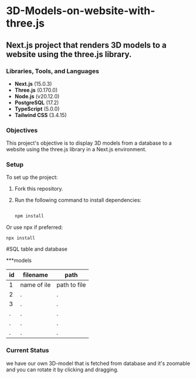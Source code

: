 # 3D-Models-on-website-with-three.js

## Next.js project that renders 3D models to a website using the three.js library.

### Libraries, Tools, and Languages

- **Next.js** (15.0.3)
- **Three.js** (0.170.0)
- **Node.js** (v20.12.0)
- **PostgreSQL** (17.2)
- **TypeScript** (5.0.0)
- **Tailwind CSS** (3.4.15)

### Objectives

This project's objective is to display 3D models from a database to a website using the three.js library in a Next.js environment.

### Setup

To set up the project:

1. Fork this repository.
2. Run the following command to install dependencies:

   ```bash
   
   npm install

Or use npx if preferred:

    npx install

#SQL table and database

***models

| id           | filename     | path         |
|--------------|--------------|--------------|
| 1            | name of ile  | path to file |
| 2            | .            | .            |
| 3            | .            | .            |
| .            | .            | .            |
| .            | .            | .            |
| .            | .            | .            |


### Current Status

we have our own 3D-model that is fetched from database and it's zoomable and you can rotate it by clicking and dragging.
